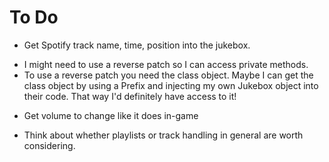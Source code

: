 ﻿# To Do

* Get Spotify track name, time, position into the jukebox.

- I might need to use a reverse patch so I can access private methods.
- To use a reverse patch you need the class object. Maybe I can get the class object by using a Prefix and injecting my own Jukebox object into their code. That way I'd definitely have access to it!

* Get volume to change like it does in-game

* Think about whether playlists or track handling in general are worth considering.